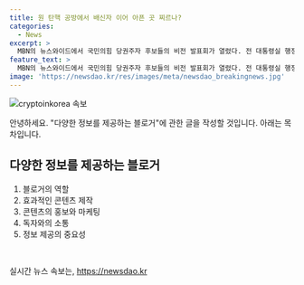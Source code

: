 ```yaml
---
title: 원 탄핵 공방에서 배신자 이어 아픈 곳 찌르나?
categories:
  - News
excerpt: >
  MBN의 뉴스와이드에서 국민의힘 당권주자 후보들의 비전 발표회가 열렸다. 전 대통령실 행정관 이승환, 특임교수 박창환, 여선웅 전 청와대 행정관, 시사평론가 최수영 등이 참석했다. 나경원, 원희룡, 윤상현, 한동훈 등 후보들은 화기애애한 분위기 속 8분간의 발표를 했지만, 박근혜 탄핵과 관련된 공방, 인요한과 배현진의 친윤 계파 등에 대한 논란과 크로스한 의견이 논의되었다.
feature_text: >
  MBN의 뉴스와이드에서 국민의힘 당권주자 후보들의 비전 발표회가 열렸다. 전 대통령실 행정관 이승환, 특임교수 박창환, 여선웅 전 청와대 행정관, 시사평론가 최수영 등이 참석했다. 나경원, 원희룡, 윤상현, 한동훈 등 후보들은 화기애애한 분위기 속 8분간의 발표를 했지만, 박근혜 탄핵과 관련된 공방, 인요한과 배현진의 친윤 계파 등에 대한 논란과 크로스한 의견이 논의되었다.
image: 'https://newsdao.kr/res/images/meta/newsdao_breakingnews.jpg'
---
```


<p><img src="https://newsdao.kr/res/images/meta/newsdao_breakingnews.jpg" alt="cryptoinkorea 속보" /></p>

<p>안녕하세요. "다양한 정보를 제공하는 블로거"에 관한 글을 작성할 것입니다. 아래는 목차입니다.</p>

<h2 data-ke-size="size26">다양한 정보를 제공하는 블로거</h2>

<ol>
    <li>블로거의 역할</li>
    <li>효과적인 콘텐츠 제작</li>
    <li>콘텐츠의 홍보와 마케팅</li>
    <li>독자와의 소통</li>
    <li>정보 제공의 중요성</li>
</ol>

<p data-ke-size="size16">&nbsp;</p>
실시간 뉴스 속보는, <a href="https://newsdao.kr" rel="dofollow">https://newsdao.kr</a>



